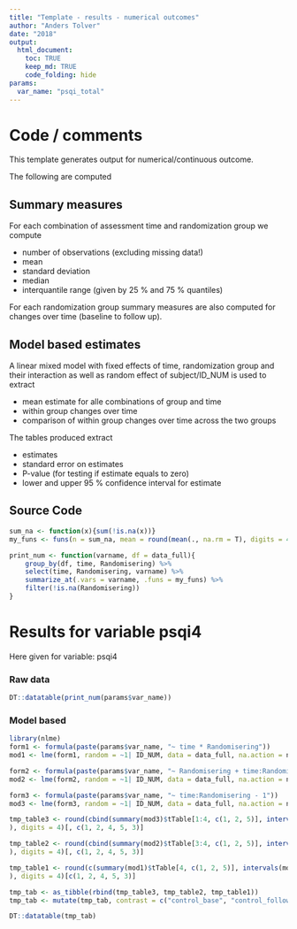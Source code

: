 ```yaml
---
title: "Template - results - numerical outcomes"
author: "Anders Tolver"
date: "2018"
output: 
  html_document:
    toc: TRUE
    keep_md: TRUE
    code_folding: hide
params:
  var_name: "psqi_total"
---
```






# Code / comments

This template generates output for numerical/continuous outcome.

The following are computed

## Summary measures

For each combination of assessment time and randomization group we compute

* number of observations (excluding missing data!)
* mean
* standard deviation
* median
* interquantile range (given by 25 % and 75 % quantiles)

For each randomization group summary measures are also computed for changes over time (baseline to follow up).

## Model based estimates

A linear mixed model with fixed effects of time, randomization group and their interaction as well as random effect of subject/ID_NUM is used to extract

* mean estimate for alle combinations of group and time
* within group changes over time
* comparison of within group changes over time across the two groups

The tables produced extract

* estimates
* standard error on estimates
* P-value (for testing if estimate equals to zero)
* lower and upper 95 % confidence interval for estimate

## Source Code


```r
sum_na <- function(x){sum(!is.na(x))}
my_funs <- funs(n = sum_na, mean = round(mean(., na.rm = T), digits = 4), sd = round(sd(., na.rm = T), digits = 4), median = median(., na.rm = T), q25 = quantile(., probs = 0.25, na.rm = T), q75 = quantile(., probs = 0.75, na.rm = T))

print_num <- function(varname, df = data_full){
    group_by(df, time, Randomisering) %>% 
    select(time, Randomisering, varname) %>%
    summarize_at(.vars = varname, .funs = my_funs) %>%
    filter(!is.na(Randomisering))
}
```

# Results for variable psqi4

Here given for variable: psqi4


### Raw data


```r
DT::datatable(print_num(params$var_name))
```

<!--html_preserve--><div id="htmlwidget-2ed405bf2c386e83d421" style="width:100%;height:auto;" class="datatables html-widget"></div>
<script type="application/json" data-for="htmlwidget-2ed405bf2c386e83d421">{"x":{"filter":"none","data":[["1","2","3","4"],["baseline","baseline","follow_up","follow_up"],["control","intervention","control","intervention"],[20,16,18,16],[1,1.5,0.9444,1],[1.1239,1.2111,0.8726,1.0328],[1,1,1,1],[0,0.75,0,0],[2,3,1,1.25]],"container":"<table class=\"display\">\n  <thead>\n    <tr>\n      <th> <\/th>\n      <th>time<\/th>\n      <th>Randomisering<\/th>\n      <th>n<\/th>\n      <th>mean<\/th>\n      <th>sd<\/th>\n      <th>median<\/th>\n      <th>q25<\/th>\n      <th>q75<\/th>\n    <\/tr>\n  <\/thead>\n<\/table>","options":{"columnDefs":[{"className":"dt-right","targets":[3,4,5,6,7,8]},{"orderable":false,"targets":0}],"order":[],"autoWidth":false,"orderClasses":false}},"evals":[],"jsHooks":[]}</script><!--/html_preserve-->

### Model based 


```r
library(nlme)
form1 <- formula(paste(params$var_name, "~ time * Randomisering"))
mod1 <- lme(form1, random = ~1| ID_NUM, data = data_full, na.action = na.omit)

form2 <- formula(paste(params$var_name, "~ Randomisering + time:Randomisering - 1"))
mod2 <- lme(form2, random = ~1| ID_NUM, data = data_full, na.action = na.omit)

form3 <- formula(paste(params$var_name, "~ time:Randomisering - 1"))
mod3 <- lme(form3, random = ~1| ID_NUM, data = data_full, na.action = na.omit)

tmp_table3 <- round(cbind(summary(mod3)$tTable[1:4, c(1, 2, 5)], intervals(mod3)$fixed[, c(1, 3)]
), digits = 4)[, c(1, 2, 4, 5, 3)]

tmp_table2 <- round(cbind(summary(mod2)$tTable[3:4, c(1, 2, 5)], intervals(mod2)$fixed[3:4, c(1, 3)]
), digits = 4)[, c(1, 2, 4, 5, 3)]

tmp_table1 <- round(c(summary(mod1)$tTable[4, c(1, 2, 5)], intervals(mod1)$fixed[4, c(1, 3)]
), digits = 4)[c(1, 2, 4, 5, 3)]

tmp_tab <- as_tibble(rbind(tmp_table3, tmp_table2, tmp_table1))
tmp_tab <- mutate(tmp_tab, contrast = c("control_base", "control_follow", "intervention_base", "intervention_follow", "control_change", "intervention_change", "group_diff_change"))[c(6, 1:5)]

DT::datatable(tmp_tab)
```

<!--html_preserve--><div id="htmlwidget-61c2c1f1199296cb097a" style="width:100%;height:auto;" class="datatables html-widget"></div>
<script type="application/json" data-for="htmlwidget-61c2c1f1199296cb097a">{"x":{"filter":"none","data":[["1","2","3","4","5","6","7"],["control_base","control_follow","intervention_base","intervention_follow","control_change","intervention_change","group_diff_change"],[0.9898,0.9202,1.5,1,-0.0696,-0.5,-0.4304],[0.2379,0.2502,0.2663,0.2663,0.3089,0.3322,0.4537],[0.504,0.4093,0.9562,0.4562,-0.6988,-1.1768,-1.3557],[1.4756,1.4311,2.0438,1.5438,0.5596,0.1768,0.4949],[0.0002,0.0009,0,0.0007,0.8232,0.1422,0.3501]],"container":"<table class=\"display\">\n  <thead>\n    <tr>\n      <th> <\/th>\n      <th>contrast<\/th>\n      <th>Value<\/th>\n      <th>Std.Error<\/th>\n      <th>lower<\/th>\n      <th>upper<\/th>\n      <th>p-value<\/th>\n    <\/tr>\n  <\/thead>\n<\/table>","options":{"columnDefs":[{"className":"dt-right","targets":[2,3,4,5,6]},{"orderable":false,"targets":0}],"order":[],"autoWidth":false,"orderClasses":false}},"evals":[],"jsHooks":[]}</script><!--/html_preserve-->

